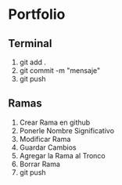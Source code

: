 # Portfolio
<h2>Terminal</h2>
<ol>
    <li>git add .</li>
    <li>git commit -m "mensaje"</li>
    <li>git push</li>
</ol>
<h2>Ramas</h2>
<ol>
    <li>Crear Rama en github</li>
    <li>Ponerle Nombre Significativo</li>
    <li>Modificar Rama</li>
    <li>Guardar Cambios</li>
    <li>Agregar la Rama al Tronco</li>
    <li>Borrar Rama</li>
    <li>git push</li>
</ol>